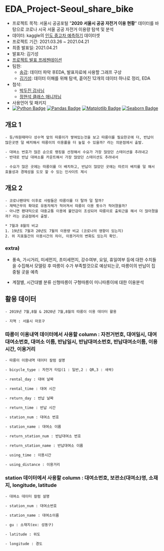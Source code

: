 # EDA_Project-Seoul_share_bike

- 프로젝트 목적: 서울시 공공포털 "**2020 서울시 공공 자전거 이용 현황**" 데이터를 바탕으로 코로나 시국 서울 공공 자전거 이용량 탐색 및 분석
- 데이터: kaggle의 [인도 중고차 예측하기](https://www.kaggle.com/avikasliwal/used-cars-price-prediction) 데이터셋
- 프로젝트 기간: 2021.03.26 ~ 2021.04.21
- 최종 발표일: 2021.04.21
- 발표자: 김기성
- [프로젝트 발표 프레젠테이션](https://docs.google.com/presentation/d/1z0IVpmXbb7BUQRCvyXT9ASFUfEokY6FSLG_8pjfrLQA/edit#slide=id.p)
- 팀원: 
  - [송강](https://github.com/rivels): 데이터 파악 후EDA, 발표자료에 사용할 그래프 구상
  - [김기성](https://github.com/Ki-Sung): 데이터 이해를 위해 탐색, 흩어진 12개의 데이터 하나로 정리, EDA
- 첨삭: 
  - [박두진 강사님](https://github.com/radajin)
  - [정현석 클래스 매니저님](https://github.com/FLY-CODE77)
 - 사용언어 및 패키지
  - [![Python Badge](http://img.shields.io/badge/-Python%20-blue?style=flat-square&&logoColor=yellow&logo=python&link=https://www.python.org/)](https://www.python.org/) [![Pandas Badge](http://img.shields.io/badge/-Pandas%20-blue?style=flat-square&&logoColor=yellow&logo=pandas&link=https://pandas.pydata.org/)](https://pandas.pydata.org/) [![Matplotlib Badge](http://img.shields.io/badge/-Matplotlib%20-blue?style=flat-square&&logoColor=yellow&logo=matplotlib&link=https://matplotlib.org/)](https://matplotlib.org/) [![Seaborn Badge](http://img.shields.io/badge/-Seaborn%20-blue?style=flat-square&&logoColor=yellow&logo=seaborn&link=https://seaborn.pydata.org/)](https://seaborn.pydata.org/)

## 개요 1
```
- 등/하원때마다 성수역 앞의 따릉이가 쌓여있는것을 보고 따릉이를 필요한곳에 더, 반납이 많은곳엔 덜 배치해서 따릉이의 이용률을 더 높힐 수 있을까? 라는 의문점에서 출발.

- 대여소 번호가 많은 순으로 랭킹을 선정해서 수요가 가장 많았던 스테이션을 추려내고
- 반대로 반납 대여소를 카운트해서 가장 많았던 스테이션도 추려내서

- 수요가 많은 곳에는 따릉이를 더 배치하고, 반납이 많았던 곳에는 따르이 배치를 덜 해서 효율성과 경제성을 도모 할 수 있는 인사이트 제시  
 ```
  
## 개요 2
~~~
- 코로나팬대믹 이후로 사람들은 따릉이를 더 탈까 덜 탈까?
- 재택근무의 확대로 유동자체가 적어져서 따릉이 이용 횟수가 적어졌을까?
- 아니면 팬대믹으로 대중교통 이용에 불안감이 조성되어 따릉이로 출퇴근을 해서 더 많아졌을까? 라는 궁금점에서 출발.

* 7월과 8월의 비교
1. 19년도 7월과 20년도 7월의 이용량 비교 (코로나의 영향이 있는지)
2. 위 지표들간의 이용시간의 차이, 이용거리의 변화도 있는지 확인.
~~~

### extra)
- 풍속, 가시거리, 미세먼지, 초미세먼지, 강수여부, 요일, 휴일여부 등에 대한 수치들을 수집해서 모델링 후 따릉이 수가 부족할것으로 예상되는곳, 따릉이의 반납이 집중될 곳을 예측

- 계절별, 시간대별 분류
신형따릉이 구형따릉이 미니따릉이에 대한 이용분석
  
        
## 활용 데이터
~~~
- 2019년 7월,8월 & 2020년 7월,8월의 따릉이 이용 데이터 활용  

- 지역 : 서울시 마포구  
  ~~~
  
### 따릉이 이용내역 데이터에서 사용할 column : 자전거번호, 대여일시, 대여 대여소번호, 대여소 이름, 반납일시, 반납대여소번호, 반납대여소이름, 이용시간, 이용거리
~~~
- 따릉이 이용내역 데이터 칼럼 설명  

- bicycle_type : 자전거 타입(1 : 일반,2 : QR,3 : 새싹)  

- rental_day : 대여 날짜

- rental_time : 대여 시간  

- return_day : 반납 날짜

- return_time : 반납 시간

- station_num : 대여소 번호

- station_name : 대여소 이름 

- return_station_num : 반납대여소 번호  

- return_station_name : 반납대여소 이름

- using_time : 이용시간  

- using_distance : 이용거리
  ~~~
### station 데이터에서 사용할 column : 대여소번호, 보관소(대여소)명, 소재지, longitude, latitude  
~~~
- 대여소 데이터 칼럼 설명  

- station_num : 대여소번호  

- station_name : 대여소이름  

- gu : 소재지(ex: 성동구)  

- latitude : 위도  

- longitude : 경도  
~~~
